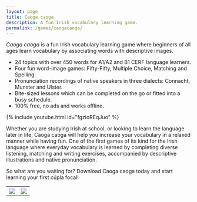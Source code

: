 ```yaml
---
layout: page
title: Caoga caoga
description: A fun Irish vocabulary learning game.
permalink: /games/caogacaoga/
---
```


<!-- ![]({{site.url}}/assets/images/games/caogacaoga/icon.png) -->

*Caoga caoga* is a fun Irish vocabulary learning game where beginners of all ages learn vocabulary by associating words with descriptive images.

- 24 topics with over 450 words for A1/A2 and B1 CERF language learners.
- Four fun word-image games: Fifty-Fifty, Multiple Choice, Matching and Spelling.
- Pronunciation recordings of native speakers in three dialects: Connacht, Munster and Ulster.
- Bite-sized lessons which can be completed on the go or fitted into a busy schedule.
- 100% free, no ads and works offline.

{% include youtube.html id="fgzioREqJuo" %}

Whether you are studying Irish at school, or looking to learn the language later in life, Caoga caoga will help you increase your vocabulary in a relaxed manner while having fun. One of the first games of its kind for the Irish language where everyday vocabulary is learned by completing diverse listening, matching and writing exercises, accompanied by descriptive illustrations and native pronunciation.

So what are you waiting for? Download Caoga caoga today and start learning your first cúpla focal!
<table style="width:100%" height="100%" cellspacing="25" cellpadding="0">
  <tr>
    <th align="center"><a href="{{page.url}}iOS"><img src="{{site.url}}/assets/images/games/mobilestores/download_app_store_logo.png"></a></th>
    <th align="center"><a href="{{page.url}}Android"><img src="{{site.url}}/assets/images/games/mobilestores/get_on_google_play_logo.png"></a></th>
  </tr>
</table>
<p></p>

<!-- <iframe src="https://docs.google.com/forms/d/e/1FAIpQLSc7A-UT1TGFphvXG3IVQZk6n7deuGP9p1Rd0RWU0EArWA0Ijw/viewform?embedded=true" width="760" height="1200" frameborder="0" marginheight="0" marginwidth="0">Loading...</iframe> -->

<!-- <iframe src="https://docs.google.com/forms/d/e/1FAIpQLSc7A-UT1TGFphvXG3IVQZk6n7deuGP9p1Rd0RWU0EArWA0Ijw/viewform?embedded=true" width="625" height="950" frameborder="0" marginheight="0" marginwidth="0">Loading...</iframe> -->

Special thanks to Teanglann's Pronunciation Database and Abair speech synthesis. A full list of credits can be viewed [here]({{page.url}}credits){:target="_blank"}.

[Press Release]({{page.url}}press){:target="_blank"}. [Press Kit]({{page.url}}presskit){:target="_blank"}.
